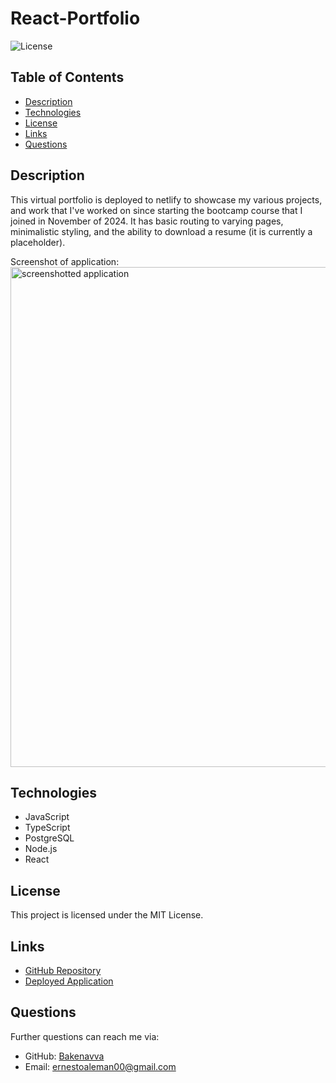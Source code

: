 # React-Portfolio
![License](https://img.shields.io/badge/License-MIT-blue.svg)

## Table of Contents
- [Description](#description)
- [Technologies](#technologies)
- [License](#license)
- [Links](#links)
- [Questions](#questions)

## Description 
This virtual portfolio is deployed to netlify to showcase my various projects, and work that I've worked on since starting the bootcamp course that I joined in November of 2024. It has basic routing to varying pages, minimalistic styling, and the ability to download a resume (it is currently a placeholder).

Screenshot of application: <br>
<img src=".src/assets/images/ReactPortfolio.png" alt="screenshotted application" width="800"/> <br>

## Technologies
* JavaScript
* TypeScript
* PostgreSQL
* Node.js
* React

## License
This project is licensed under the MIT License. 

## Links
- [GitHub Repository](https://github.com/Bakenavva/React-Portfolio)
- [Deployed Application](https://react-portfolio-bakenavva.netlify.app/contact)

## Questions
Further questions can reach me via:
- GitHub: [Bakenavva](https://github.com/Bakenavva)
- Email:  ernestoaleman00@gmail.com
